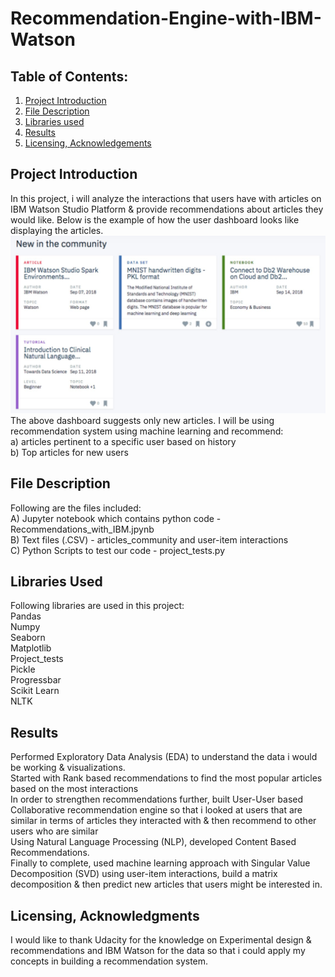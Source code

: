 # Recommendation-Engine-with-IBM-Watson

## **Table of Contents:**
1. [Project Introduction](README.md#project-introduction)
2. [File Description](README.md#file-description)
3. [Libraries used](README.md#libraries-used)
4. [Results](README.md#results)
5. [Licensing, Acknowledgements](README.md#licensing-acknowledgements)

## **Project Introduction**<br/>
  In  this project, i will analyze the interactions that users have with articles on IBM Watson Studio Platform & provide recommendations about articles they would like. Below is the example of how the user dashboard looks like displaying the articles. <br/>
![Dashboard](Data/IBM_Reco.jpg) 
The above dashboard suggests only new articles. I will be using recommendation system using machine learning and recommend: <br/> 
  a) articles pertinent to a specific user based on history <br/>
  b) Top articles for new users <br/>
 
 ## **File Description**<br/>
  Following are the files included:<br/>
A) Jupyter notebook which contains python code - Recommendations_with_IBM.jpynb<br/>
B) Text files (.CSV) - articles_community and user-item interactions<br/>
C) Python Scripts to test our code - project_tests.py<br/>

## **Libraries Used** <br/>
Following libraries are used in this project: <br/>
  Pandas  <br/>
  Numpy <br/>
  Seaborn <br/>
  Matplotlib <br/>
  Project_tests <br/>
  Pickle <br/>
  Progressbar <br/>
  Scikit Learn <br/>
  NLTK <br/>
  
## **Results** <br/>
  Performed Exploratory Data Analysis (EDA) to understand the data i would be working & visualizations. <br/>
Started with Rank based recommendations to find the most popular articles based on the most interactions <br/>
In order to strengthen recommendations further, built User-User based Collaborative recommendation engine so that i looked at users that are similar in terms of articles they interacted with & then recommend to other users who are similar <br/>
Using Natural Language Processing (NLP), developed Content Based Recommendations. <br/>
Finally to complete, used machine learning approach with Singular Value Decomposition (SVD) using user-item interactions, build a matrix decomposition & then predict new articles that users might be interested in.<br/>

## **Licensing, Acknowledgments** <br/>
  I would like to thank Udacity for the knowledge on Experimental design & recommendations and IBM Watson for the data so that i could apply my concepts in building a recommendation system.

